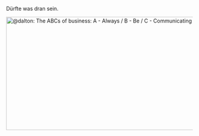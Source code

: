 <html><body><p>Dürfte was dran sein.

<a href="https://alpha.app.net/dalton/post/2391806"><img src="/wp-content/uploads/2013/01/011-always-be-communicating.jpg" alt="@dalton: The ABCs of business: A - Always / B - Be / C - Communicating" width="728" height="305" class="aligncenter size-full wp-image-1651"></a></p></body></html>